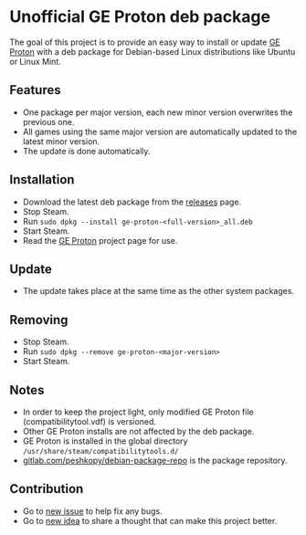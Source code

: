 
# Unofficial GE Proton deb package

The goal of this project is to provide an easy way to install or update [GE Proton](https://github.com/GloriousEggroll/proton-ge-custom) with a deb package for Debian-based Linux distributions like Ubuntu or Linux Mint.

## Features

- One package per major version, each new minor version overwrites the previous one.
- All games using the same major version are automatically updated to the latest minor version.
- The update is done automatically.

## Installation

- Download the latest deb package from the [releases](https://github.com/peshkopy/ge-proton-deb-package/releases) page.
- Stop Steam.
- Run ```sudo dpkg --install ge-proton-<full-version>_all.deb```
- Start Steam.
- Read the [GE Proton](https://github.com/GloriousEggroll/proton-ge-custom) project page for use.

## Update

- The update takes place at the same time as the other system packages.


## Removing

- Stop Steam.
- Run ```sudo dpkg --remove ge-proton-<major-version>```
- Start Steam.

## Notes

- In order to keep the project light, only modified GE Proton file (compatibilitytool.vdf) is versioned.
- Other GE Proton installs are not affected by the deb package.
- GE Proton is installed in the global directory ```/usr/share/steam/compatibilitytools.d/```
- [gitlab.com/peshkopy/debian-package-repo](https://gitlab.com/peshkopy/debian-package-repo) is the package repository.

## Contribution

- Go to [new issue](https://github.com/peshkopy/ge-proton-deb-package/issues/new) to help fix any bugs.
- Go to [new idea](https://github.com/peshkopy/ge-proton-deb-package/discussions/new?category=ideas) to share a thought that can make this project better.
